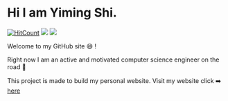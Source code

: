 # Hi I am Yiming Shi. 
[![HitCount](http://hits.dwyl.io/syiming/syiming.github.io.svg)](http://hits.dwyl.io/syiming/syiming.github.io) <img src="https://img.shields.io/badge/made%20with-html-blue.svg"> <img src="https://img.shields.io/github/license/mashape/apistatus.svg">

Welcome to my GitHub site :smile: !

Right now I am an active and motivated computer science engineer on the road :rocket:

This project is made to build my personal website. Visit my website click :arrow_right: [here](https://syiming.github.io)
